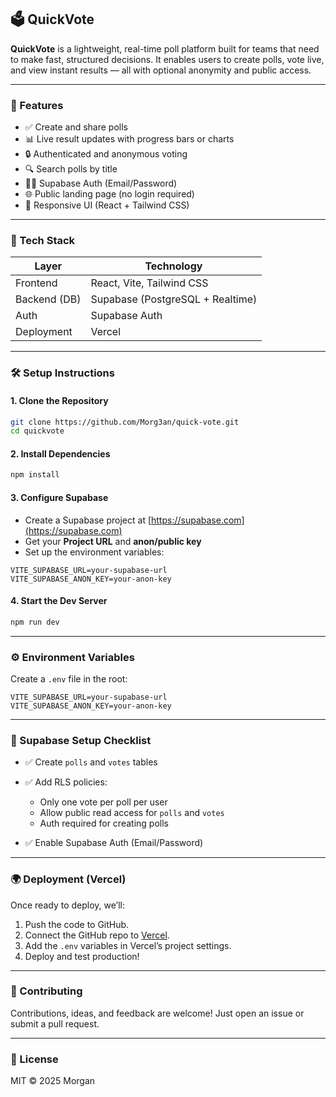 ## 🗳️ QuickVote

**QuickVote** is a lightweight, real-time poll platform built for teams that need to make fast, structured decisions. It enables users to create polls, vote live, and view instant results — all with optional anonymity and public access.

---

### 🚀 Features

* ✅ Create and share polls
* 📊 Live result updates with progress bars or charts
* 🔒 Authenticated and anonymous voting
* 🔍 Search polls by title
* 🧑‍💻 Supabase Auth (Email/Password)
* 🌐 Public landing page (no login required)
* 🎨 Responsive UI (React + Tailwind CSS)

---

### 🧱 Tech Stack

| Layer        | Technology                       |
| ------------ | -------------------------------- |
| Frontend     | React, Vite, Tailwind CSS        |
| Backend (DB) | Supabase (PostgreSQL + Realtime) |
| Auth         | Supabase Auth                    |
| Deployment   | Vercel                           |

---

### 🛠️ Setup Instructions

#### 1. Clone the Repository

```bash
git clone https://github.com/Morg3an/quick-vote.git
cd quickvote
```

#### 2. Install Dependencies

```bash
npm install
```

#### 3. Configure Supabase

* Create a Supabase project at [https://supabase.com](https://supabase.com)
* Get your **Project URL** and **anon/public key**
* Set up the environment variables:

```env
VITE_SUPABASE_URL=your-supabase-url
VITE_SUPABASE_ANON_KEY=your-anon-key
```

#### 4. Start the Dev Server

```bash
npm run dev
```

---

### ⚙️ Environment Variables

Create a `.env` file in the root:

```env
VITE_SUPABASE_URL=your-supabase-url
VITE_SUPABASE_ANON_KEY=your-anon-key
```

---

### 🔐 Supabase Setup Checklist

* ✅ Create `polls` and `votes` tables
* ✅ Add RLS policies:

  * Only one vote per poll per user
  * Allow public read access for `polls` and `votes`
  * Auth required for creating polls
* ✅ Enable Supabase Auth (Email/Password)

---

### 🌍 Deployment (Vercel)

Once ready to deploy, we’ll:

1. Push the code to GitHub.
2. Connect the GitHub repo to [Vercel](https://vercel.com).
3. Add the `.env` variables in Vercel’s project settings.
4. Deploy and test production!

---


### 🙌 Contributing

Contributions, ideas, and feedback are welcome! Just open an issue or submit a pull request.

---

### 📄 License

MIT © 2025 Morgan